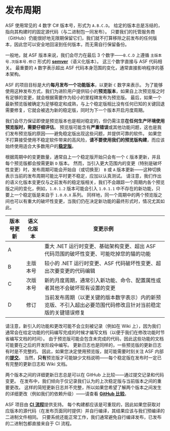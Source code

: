 # 发布周期

ASF 使用常见的 4 数字 C# 版本号，形式为 `A.B.C.D`。 给定的版本总是冻结的，指向其构建时的固定源代码（与二进制包一同发布）。 只要我们的托管服务商（GitHub）仍能很好地无限期保留它们，我们就不打算移除之前发布的任何版本，因此您可以安全地回滚到任何版本，而无需自行保留备份。

一般地，就 ASF 版本来说，我们会尽力在最后 3 个数字——`B.C.D` 上遵循 `主版本号.次版本号.修订` 形式的 **[semver](https://semver.org/lang/zh-CN/)**（语义化版本）。 这三个数字直接与 ASF 代码相关。 最重要的 `A` 数字表示超出 ASF 代码本身范围的变化，通常直接影响程序的基本架构。

ASF 的项目目标是大约**每月发布一个功能版本**，以更新 `C` 数字来表示。 为了能够使用这种发布方式，我们为进阶用户提供较小的**预览版本**，如果自上次预览版之时有足够的变更，就会根据需要作为较小的里程碑发布为预览版。 最后，如果一个最新预览版被确定为足够稳定和成熟，与上个稳定版相比没有任何已知的关键回退需要修复，它就会被选为新的稳定版，同时为下一个版本开启月度周期。

我们会尽力保证即使是预览版本也是相对稳定的，但仍需注意**在任何生产环境使用预览版时，需要仔细评估**。 预览版可能含有**严重错误**或其他功能问题，这也是我们发布预览版的原因——避免稳定版出现这些问题，并提供可靠的软件。 如果您不打算接受使用不稳定软件带来的高风险，**请不要使用我们的预览版构建**，而应该始终使用适合大多数用户的&#8203;**[稳定版](https://github.com/JustArchiNET/ArchiSteamFarm/releases/latest)**。

根据周期中的变更数量，通常自上一个稳定版开始只会有一个 `C` 版本更新，并且每个预览版都会按需更新 `D` 版本。 然而，当引入更大范围内的变更（特别是破坏性变更）时，发布周期可能会开始自（或切换至） `B` 或 `A` 版本更新——这种切换表示当前的发布周期可能比平时更不稳定，应加以认真测试。 请注意，我们作出的语义化版本变更仅与之前发布的稳定版相关，我们不会跟踪一个周期内各个预览版之间的变化，例如，`1.0.1.2` 版本可能会引入 `1.0.1.1` 中不存在的新功能，只要上一个稳定版是来自于 `1.0.0.X` 系列。 同样地，同一个周期中的两个预览版之间也可以有重大的破坏性变更，当我们仍在决定新功能的最终形式时，情况尤其如此。

| 版本号更新 | 语义化版本 | 变更示例                                                   |
| ----- | ----- | ------------------------------------------------------ |
| A     |       | 重大 .NET 运行时变更、基础架构变更、超出 ASF 代码范围的破坏性变更、可能吃掉您的猫的功能      |
| B     | 主版本号  | 较小的 .NET 运行时变更、ASF 代码破坏性变更、超出次要变更的代码编辑                 |
| C     | 次版本号  | 新的月度周期，通常引入新功能、命令、配置属性或者其他不会破坏现有设置的变更                  |
| D     | 修订    | 当前发布周期（以更关键的版本数字表示）内的新预览版、不引入超出必要范围代码修改且针对当前稳定版的关键错误修复 |

请注意，新引入的功能和更改可能不会立刻被记录（例如在 Wiki 上），因为我们通常会在给定功能的代码编写完成的时候才编写文档（以便于我们在修改功能时节省编写文档的时间）。 由于预览版可能会包含未完成的代码，因此这些功能的文档可能要在之后的开发阶段中编写。 更新日志也是同样的，一些预览版的更新日志有时是不完整的。 因此，如果您决定使用预览版，就可能需要时刻关注 ASF 内部的&#8203;**[提交](https://github.com/JustArchiNET/ArchiSteamFarm/commits/main)**。 当然，**只有**预览版才可能缺少文档说明——每个稳定版在发布时一定已有完整的更新日志和 Wiki 文档。

两个版本之间的详细更新日志总是可以在 GitHub 上比较——通过提交记录和代码变更。 在发布中，我们倾向于仅记录我们认为的上次稳定版与当前版本之间的重要更改。 这样的简短更新日志并不完整，所以如果您希望了解两个版本之间发生的详细更改（例如我们的依赖升级）——请查看 **[GitHub 比较](https://github.com/JustArchiNET/ArchiSteamFarm/compare)**。

ASF 项目由 **[CI 流程](https://github.com/JustArchiNET/ArchiSteamFarm/actions)**&#8203;提供支持。 每个构建都应该是可重现的，因此如果您获取对应版本的源代码（在发布页面同时提供）并自行编译，其结果应该与我们预编译的二进制文件相同。 只要系统还能正常工作，我们通常避免自行编译发布，已发布的二进制包都直接来自于 CI 流程。